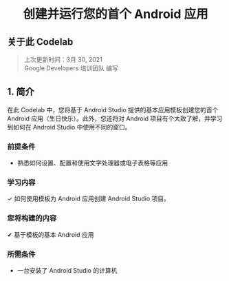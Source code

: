 <center>

# **创建并运行您的首个 Android 应用**

</center>

## 关于此 Codelab

>上次更新时间：3月 30, 2021  
Google Developers 培训团队 编写

## **1. 简介**
在此 Codelab 中，您将基于 Android Studio 提供的基本应用模板创建您的首个 Android 应用（生日快乐）。此外，您还将对 Android 项目有个大致了解，并学习到如何在 Android Studio 中使用不同的窗口。

### 前提条件
- 熟悉如何设置、配置和使用文字处理器或电子表格等应用
### 学习内容
&check; 如何使用模板为 Android 应用创建 Android Studio 项目。
### 您将构建的内容
&#10004; 基于模板的基本 Android 应用
### 所需条件
- 一台安装了 Android Studio 的计算机

